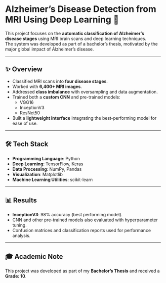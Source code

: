 # Alzheimer’s Disease Detection from MRI Using Deep Learning 🧠  

This project focuses on the **automatic classification of Alzheimer’s disease stages** using MRI brain scans and deep learning techniques.  
The system was developed as part of a bachelor’s thesis, motivated by the major global impact of Alzheimer’s disease.  

---

## ✨ Overview
- Classified MRI scans into **four disease stages**.  
- Worked with **6,400+ MRI images**.  
- Addressed **class imbalance** with oversampling and data augmentation.  
- Trained both a **custom CNN** and pre-trained models:  
  - VGG16  
  - InceptionV3  
  - ResNet50   
- Built a **lightweight interface** integrating the best-performing model for ease of use.  

---

## 🛠️ Tech Stack
- **Programming Language**: Python  
- **Deep Learning**: TensorFlow, Keras  
- **Data Processing**: NumPy, Pandas  
- **Visualization**: Matplotlib  
- **Machine Learning Utilities**: scikit-learn  

---

## 📊 Results
- **InceptionV3**: 98% accuracy (best performing model).  
- CNN and other pre-trained models also evaluated with hyperparameter tuning.  
- Confusion matrices and classification reports used for performance analysis.  


---

## 🎓 Academic Note
This project was developed as part of my **Bachelor’s Thesis** and received a **Grade: 10**.  
